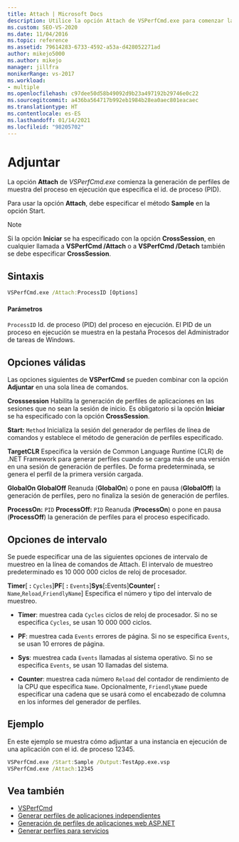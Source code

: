 ```yaml
---
title: Attach | Microsoft Docs
description: Utilice la opción Attach de VSPerfCmd.exe para comenzar la generación de perfiles del proceso de ejecución especificado por el id. de proceso (PID).
ms.custom: SEO-VS-2020
ms.date: 11/04/2016
ms.topic: reference
ms.assetid: 79614283-6733-4592-a53a-d428052271ad
author: mikejo5000
ms.author: mikejo
manager: jillfra
monikerRange: vs-2017
ms.workload:
- multiple
ms.openlocfilehash: c97dee50d58b49092d9b23a497192b29746e0c22
ms.sourcegitcommit: a436ba564717b992eb1984b28ea0aec801eacaec
ms.translationtype: HT
ms.contentlocale: es-ES
ms.lasthandoff: 01/14/2021
ms.locfileid: "98205702"
---
```

# <a name="attach"></a>Adjuntar
La opción **Attach** de *VSPerfCmd.exe* comienza la generación de perfiles de muestra del proceso en ejecución que especifica el id. de proceso (PID).

 Para usar la opción **Attach**, debe especificar el método **Sample** en la opción Start.

> [!NOTE]
> Si la opción **Iniciar** se ha especificado con la opción **CrossSession**, en cualquier llamada a **VSPerfCmd /Attach** o a **VSPerfCmd /Detach** también se debe especificar **CrossSession**.

## <a name="syntax"></a>Sintaxis

```cmd
VSPerfCmd.exe /Attach:ProcessID [Options]
```

#### <a name="parameters"></a>Parámetros
 `ProcessID` Id. de proceso (PID) del proceso en ejecución. El PID de un proceso en ejecución se muestra en la pestaña Procesos del Administrador de tareas de Windows.

## <a name="valid-options"></a>Opciones válidas
 Las opciones siguientes de **VSPerfCmd** se pueden combinar con la opción **Adjuntar** en una sola línea de comandos.

 **Crosssession** Habilita la generación de perfiles de aplicaciones en las sesiones que no sean la sesión de inicio. Es obligatorio si la opción **Iniciar** se ha especificado con la opción **CrossSession**.

 **Start:** `Method` Inicializa la sesión del generador de perfiles de línea de comandos y establece el método de generación de perfiles especificado.

 **TargetCLR** Especifica la versión de Common Language Runtime (CLR) de .NET Framework para generar perfiles cuando se carga más de una versión en una sesión de generación de perfiles. De forma predeterminada, se genera el perfil de la primera versión cargada.

 **GlobalOn GlobalOff** Reanuda (**GlobalOn**) o pone en pausa (**GlobalOff**) la generación de perfiles, pero no finaliza la sesión de generación de perfiles.

 **ProcessOn:** `PID` **ProcessOff:** `PID` Reanuda (**ProcessOn**) o pone en pausa (**ProcessOff**) la generación de perfiles para el proceso especificado.

## <a name="interval-options"></a>Opciones de intervalo
 Se puede especificar una de las siguientes opciones de intervalo de muestreo en la línea de comandos de Attach. El intervalo de muestreo predeterminado es 10 000 000 ciclos de reloj de procesador.

 **Timer**[ **:** `Cycles`]**PF**[ **:** `Events`]**Sys**[<strong>:</strong>Events]**Counter**[ **:** `Name`,`Reload`,`FriendlyName`] Especifica el número y tipo del intervalo de muestreo.

- **Timer**: muestrea cada `Cycles` ciclos de reloj de procesador. Si no se especifica `Cycles`, se usan 10 000 000 ciclos.

- **PF**: muestrea cada `Events` errores de página. Si no se especifica `Events`, se usan 10 errores de página.

- **Sys**: muestrea cada `Events` llamadas al sistema operativo. Si no se especifica `Events`, se usan 10 llamadas del sistema.

- **Counter**: muestrea cada número `Reload` del contador de rendimiento de la CPU que especifica `Name`. Opcionalmente, `FriendlyName` puede especificar una cadena que se usará como el encabezado de columna en los informes del generador de perfiles.

## <a name="example"></a>Ejemplo
 En este ejemplo se muestra cómo adjuntar a una instancia en ejecución de una aplicación con el id. de proceso 12345.

```cmd
VSPerfCmd.exe /Start:Sample /Output:TestApp.exe.vsp
VSPerfCmd.exe /Attach:12345
```

## <a name="see-also"></a>Vea también
- [VSPerfCmd](../profiling/vsperfcmd.md)
- [Generar perfiles de aplicaciones independientes](../profiling/command-line-profiling-of-stand-alone-applications.md)
- [Generación de perfiles de aplicaciones web ASP.NET](../profiling/command-line-profiling-of-aspnet-web-applications.md)
- [Generar perfiles para servicios](../profiling/command-line-profiling-of-services.md)
